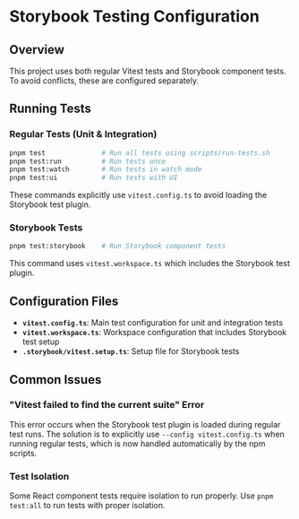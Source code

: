 # Storybook Testing Configuration

## Overview

This project uses both regular Vitest tests and Storybook component tests. To avoid conflicts, these are configured separately.

## Running Tests

### Regular Tests (Unit & Integration)
```bash
pnpm test              # Run all tests using scripts/run-tests.sh
pnpm test:run          # Run tests once
pnpm test:watch        # Run tests in watch mode
pnpm test:ui           # Run tests with UI
```

These commands explicitly use `vitest.config.ts` to avoid loading the Storybook test plugin.

### Storybook Tests
```bash
pnpm test:storybook    # Run Storybook component tests
```

This command uses `vitest.workspace.ts` which includes the Storybook test plugin.

## Configuration Files

- **`vitest.config.ts`**: Main test configuration for unit and integration tests
- **`vitest.workspace.ts`**: Workspace configuration that includes Storybook test setup
- **`.storybook/vitest.setup.ts`**: Setup file for Storybook tests

## Common Issues

### "Vitest failed to find the current suite" Error

This error occurs when the Storybook test plugin is loaded during regular test runs. The solution is to explicitly use `--config vitest.config.ts` when running regular tests, which is now handled automatically by the npm scripts.

### Test Isolation

Some React component tests require isolation to run properly. Use `pnpm test:all` to run tests with proper isolation.